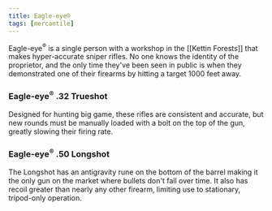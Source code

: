 ```yaml
---
title: Eagle-eye®
tags: [mercantile]
---
```

Eagle-eye<sup>®</sup> is a single person with a workshop in the [[Kettin Forests]] that makes hyper-accurate sniper rifles. No one knows the identity of the proprietor, and the only time they've been seen in public is when they demonstrated one of their firearms by hitting a target 1000 feet away.

### Eagle-eye<sup>®</sup> .32 Trueshot

Designed for hunting big game, these rifles are consistent and accurate, but new rounds must be manually loaded with a bolt on the top of the gun, greatly slowing their firing rate.

### Eagle-eye<sup>®</sup> .50 Longshot

The Longshot has an antigravity rune on the bottom of the barrel making it the only gun on the market where bullets don't fall over time. It also has recoil greater than nearly any other firearm, limiting use to stationary, tripod-only operation.
